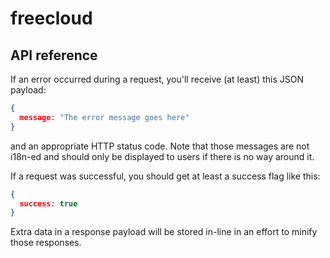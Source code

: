 # freecloud

## API reference

If an error occurred during a request, you'll receive (at least) this JSON payload:

```json
{
  message: "The error message goes here"
}
```

and an appropriate HTTP status code. Note that those messages are not i18n-ed and should only be displayed to users if there is no way around it.


If a request was successful, you should get at least a success flag like this:

```json
{
  success: true
}
```

Extra data in a response payload will be stored in-line in an effort to minify those responses.